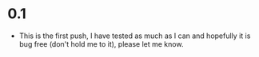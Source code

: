 0.1
==================
  * This is the first push, I have tested as much as I can and hopefully it is bug free (don't hold me to it),
  please let me know.